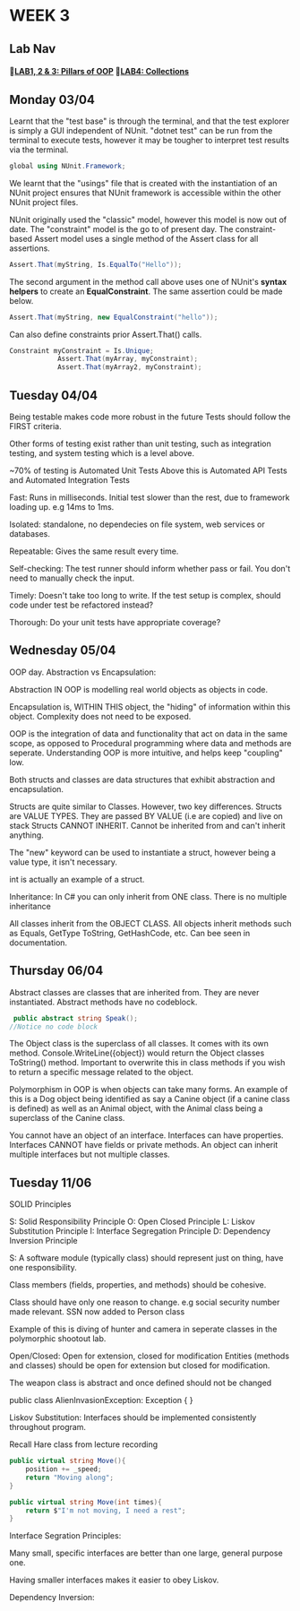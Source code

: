 # WEEK 3

## Lab Nav
#### :scroll:[LAB1, 2 & 3: Pillars of OOP](./FourPillars(LAB1%2C2%263)/FourPillarsApp) :scroll:[LAB4: Collections](./LAB4_Collections/Collections_Lab/)

## Monday 03/04

Learnt that the "test base" is through the terminal, and that the test explorer is simply a GUI independent of NUnit. "dotnet test" can be run from the terminal to execute tests, however it may be tougher to interpret test results via the terminal.

```c#
global using NUnit.Framework;

```
We learnt that the "usings" file that is created with the instantiation of an NUnit project ensures that NUnit framework is accessible within the other NUnit project files. 

NUnit originally used the "classic" model, however this model is now out of date. The "constraint" model is the go to of present day. The constraint-based Assert model uses a single method of the Assert class for all assertions.

```c#
Assert.That(myString, Is.EqualTo("Hello"));
```
The second argument in the method call above uses one of NUnit's **syntax helpers** to create an **EqualConstraint**. The same assertion could be made below.
```c#
Assert.That(myString, new EqualConstraint("hello"));
```
Can also define constraints prior Assert.That() calls.
```c#
Constraint myConstraint = Is.Unique;
            Assert.That(myArray, myConstraint);
            Assert.That(myArray2, myConstraint);
```

## Tuesday 04/04

Being testable makes code more robust in the future
Tests should follow the FIRST criteria.

Other forms of testing exist rather than unit testing, such as integration testing, and system testing which is a level above.

 ~70% of testing is Automated Unit Tests
Above this is Automated API Tests and Automated Integration Tests 

Fast: Runs in milliseconds.
Initial test slower than the rest, due to framework loading up. e.g 14ms to 1ms.

Isolated: standalone, no dependecies on file system, web services or databases.

Repeatable: Gives the same result every time.

Self-checking: The test runner should inform whether pass or fail. You don't need to manually check the input.

Timely: Doesn't take too long to write. If the test setup is complex, should code under test be refactored instead?

Thorough: Do your unit tests have appropriate coverage?

## Wednesday 05/04

OOP day. 
Abstraction vs Encapsulation:

Abstraction IN OOP is modelling real world objects as objects in code.

Encapsulation is, WITHIN THIS object, the "hiding" of information within this object. Complexity does not need to be exposed. 

OOP is the integration of data and functionality that act on data in the same scope, as opposed to Procedural programming where data and methods are seperate. Understanding OOP is more intuitive, and helps keep "coupling" low.

Both structs and classes are data structures that exhibit abstraction and encapsulation.

Structs are quite similar to Classes. However, two key differences.
Structs are VALUE TYPES. They are passed BY VALUE (i.e are copied) and live on stack
Structs CANNOT INHERIT. Cannot be inherited from and can't inherit anything.

The "new" keyword can be used to instantiate a struct, however being a value type, it isn't necessary.

int is actually an example of a struct.

Inheritance: In C# you can only inherit from ONE class. There is no multiple inheritance

All classes inherit from the OBJECT CLASS. All objects inherit methods such as Equals, GetType ToString, GetHashCode, etc. Can bee seen in documentation.

## Thursday 06/04

Abstract classes are classes that are inherited from. They are never instantiated. Abstract methods have no codeblock.
```c#
 public abstract string Speak();
//Notice no code block
```
The Object class is the superclass of all classes. It comes with its own method. Console.WriteLine({object}) would return the
Object classes ToString() method. Important to overwrite this in class methods if you wish to return a specific message related to the object.

Polymorphism in OOP is when objects can take many forms. An example of this is a Dog object being identified as say a Canine object (if a canine class is defined) as well as an Animal object, with the Animal class being a superclass of the Canine class.

You cannot have an object of an interface. Interfaces can have properties. Interfaces CANNOT have fields or private methods.
An object can inherit multiple interfaces but not multiple classes.


## Tuesday 11/06

SOLID Principles

S: Solid Responsibility Principle
O: Open Closed Principle
L: Liskov Substitution Principle
I: Interface Segregation Principle
D: Dependency Inversion Principle

S:
A software module (typically class) should represent just on thing, have 
one responsibility.

Class members (fields, properties, and methods) should be cohesive.

Class should have only one reason to change. e.g social security number 
made relevant. SSN now added to Person class

Example of this is diving of hunter and camera in seperate classes in 
the polymorphic shootout lab.

Open/Closed:
Open for extension, closed for modification
Entities (methods and classes) should be open for extension but closed 
for modification. 

The weapon class is abstract and once defined should not be changed

public class AlienInvasionException: Exception { }

Liskov Substitution:
Interfaces should be implemented consistently throughout program.

Recall Hare class from lecture recording

```c#
public virtual string Move(){
    position += _speed;
    return "Moving along";
}

public virtual string Move(int times){
    return $"I'm not moving, I need a rest";
}

```

Interface Segration Principles:

Many small, specific interfaces are better than one large, general 
purpose one.

Having smaller interfaces makes it easier to obey Liskov.

Dependency Inversion: 


